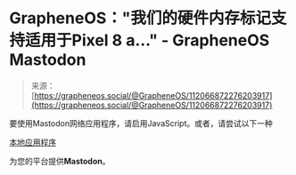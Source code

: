 <!--yml

category: 未分类

date: 2024-05-27 14:50:08

-->

# GrapheneOS："我们的硬件内存标记支持适用于Pixel 8 a…" - GrapheneOS Mastodon

> 来源：[https://grapheneos.social/@GrapheneOS/112066872276203917](https://grapheneos.social/@GrapheneOS/112066872276203917)

要使用Mastodon网络应用程序，请启用JavaScript。或者，请尝试以下一种

[本地应用程序](https://joinmastodon.org/apps)

为您的平台提供**Mastodon**。
